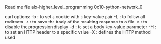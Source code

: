 Read me file alx-higher_level_programming 0x10-python-network_0

curl options:
-b : to set a cookie with a key-value pair
-L : to follow all redirects
-o : to save the body of the resulting response to a file
-s : to disable the progression display
-d : to set a body key-value parameter
-H : to set an HTTP header to a specific value
-X : defines the HTTP method used
